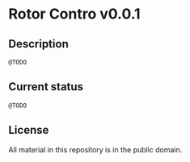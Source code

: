 # Rotor Contro v0.0.1 #

## Description
    @TODO
## Current status
    @TODO
## License
All material in this repository is in the public domain.